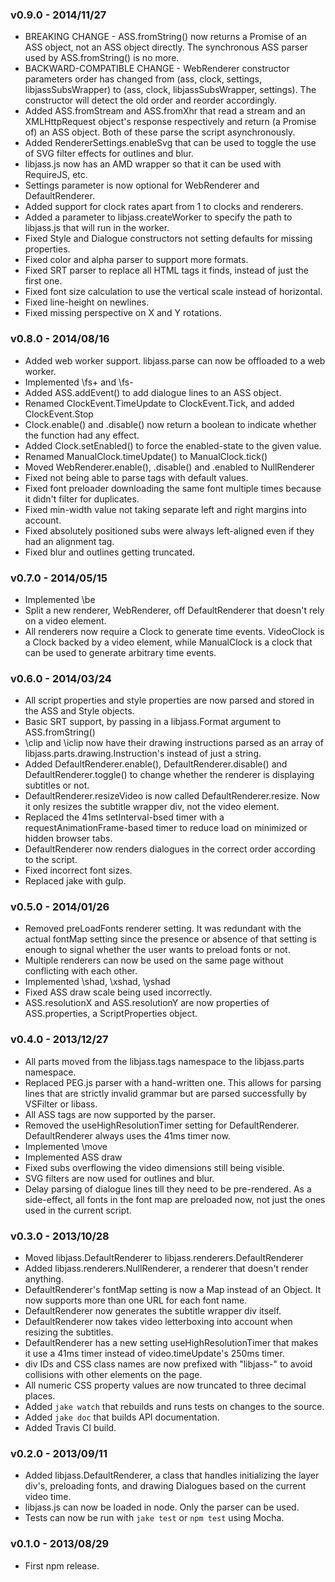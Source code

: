 ### v0.9.0 - 2014/11/27
- BREAKING CHANGE - ASS.fromString() now returns a Promise of an ASS object, not an ASS object directly. The synchronous ASS parser used by ASS.fromString() is no more.
- BACKWARD-COMPATIBLE CHANGE - WebRenderer constructor parameters order has changed from (ass, clock, settings, libjassSubsWrapper) to (ass, clock, libjassSubsWrapper, settings). The constructor will detect the old order and reorder accordingly.
- Added ASS.fromStream and ASS.fromXhr that read a stream and an XMLHttpRequest object's response respectively and return (a Promise of) an ASS object. Both of these parse the script asynchronously.
- Added RendererSettings.enableSvg that can be used to toggle the use of SVG filter effects for outlines and blur.
- libjass.js now has an AMD wrapper so that it can be used with RequireJS, etc.
- Settings parameter is now optional for WebRenderer and DefaultRenderer.
- Added support for clock rates apart from 1 to clocks and renderers.
- Added a parameter to libjass.createWorker to specify the path to libjass.js that will run in the worker.
- Fixed Style and Dialogue constructors not setting defaults for missing properties.
- Fixed color and alpha parser to support more formats.
- Fixed SRT parser to replace all HTML tags it finds, instead of just the first one.
- Fixed font size calculation to use the vertical scale instead of horizontal.
- Fixed line-height on newlines.
- Fixed missing perspective on X and Y rotations.


### v0.8.0 - 2014/08/16
- Added web worker support. libjass.parse can now be offloaded to a web worker.
- Implemented \fs+ and \fs-
- Added ASS.addEvent() to add dialogue lines to an ASS object.
- Renamed ClockEvent.TimeUpdate to ClockEvent.Tick, and added ClockEvent.Stop
- Clock.enable() and .disable() now return a boolean to indicate whether the function had any effect.
- Added Clock.setEnabled() to force the enabled-state to the given value.
- Renamed ManualClock.timeUpdate() to ManualClock.tick()
- Moved WebRenderer.enable(), .disable() and .enabled to NullRenderer
- Fixed not being able to parse tags with default values.
- Fixed font preloader downloading the same font multiple times because it didn't filter for duplicates.
- Fixed min-width value not taking separate left and right margins into account.
- Fixed absolutely positioned subs were always left-aligned even if they had an alignment tag.
- Fixed blur and outlines getting truncated.


### v0.7.0 - 2014/05/15
- Implemented \be
- Split a new renderer, WebRenderer, off DefaultRenderer that doesn't rely on a video element.
- All renderers now require a Clock to generate time events. VideoClock is a Clock backed by a video element, while ManualClock is a clock that can be used to generate arbitrary time events.


### v0.6.0 - 2014/03/24
- All script properties and style properties are now parsed and stored in the ASS and Style objects.
- Basic SRT support, by passing in a libjass.Format argument to ASS.fromString()
- \clip and \iclip now have their drawing instructions parsed as an array of libjass.parts.drawing.Instruction's instead of just a string.
- Added DefaultRenderer.enable(), DefaultRenderer.disable() and DefaultRenderer.toggle() to change whether the renderer is displaying subtitles or not.
- DefaultRenderer.resizeVideo is now called DefaultRenderer.resize. Now it only resizes the subtitle wrapper div, not the video element.
- Replaced the 41ms setInterval-bsed timer with a requestAnimationFrame-based timer to reduce load on minimized or hidden browser tabs.
- DefaultRenderer now renders dialogues in the correct order according to the script.
- Fixed incorrect font sizes.
- Replaced jake with gulp.


### v0.5.0 - 2014/01/26
- Removed preLoadFonts renderer setting. It was redundant with the actual fontMap setting since the presence or absence of that setting is enough to signal whether the user wants to preload fonts or not.
- Multiple renderers can now be used on the same page without conflicting with each other.
- Implemented \shad, \xshad, \yshad
- Fixed ASS draw scale being used incorrectly.
- ASS.resolutionX and ASS.resolutionY are now properties of ASS.properties, a ScriptProperties object.


### v0.4.0 - 2013/12/27
- All parts moved from the libjass.tags namespace to the libjass.parts namespace.
- Replaced PEG.js parser with a hand-written one. This allows for parsing lines that are strictly invalid grammar but are parsed successfully by VSFilter or libass.
- All ASS tags are now supported by the parser.
- Removed the useHighResolutionTimer setting for DefaultRenderer. DefaultRenderer always uses the 41ms timer now.
- Implemented \move
- Implemented ASS draw
- Fixed subs overflowing the video dimensions still being visible.
- SVG filters are now used for outlines and blur.
- Delay parsing of dialogue lines till they need to be pre-rendered. As a side-effect, all fonts in the font map are preloaded now, not just the ones used in the current script.


### v0.3.0 - 2013/10/28
- Moved libjass.DefaultRenderer to libjass.renderers.DefaultRenderer
- Added libjass.renderers.NullRenderer, a renderer that doesn't render anything.
- DefaultRenderer's fontMap setting is now a Map instead of an Object. It now supports more than one URL for each font name.
- DefaultRenderer now generates the subtitle wrapper div itself.
- DefaultRenderer now takes video letterboxing into account when resizing the subtitles.
- DefaultRenderer has a new setting useHighResolutionTimer that makes it use a 41ms timer instead of video.timeUpdate's 250ms timer.
- div IDs and CSS class names are now prefixed with "libjass-" to avoid collisions with other elements on the page.
- All numeric CSS property values are now truncated to three decimal places.
- Added ```jake watch``` that rebuilds and runs tests on changes to the source.
- Added ```jake doc``` that builds API documentation.
- Added Travis CI build.


### v0.2.0 - 2013/09/11
- Added libjass.DefaultRenderer, a class that handles initializing the layer div's, preloading fonts, and drawing Dialogues based on the current video time.
- libjass.js can now be loaded in node. Only the parser can be used.
- Tests can now be run with ```jake test``` or ```npm test``` using Mocha.

### v0.1.0 - 2013/08/29
- First npm release.
